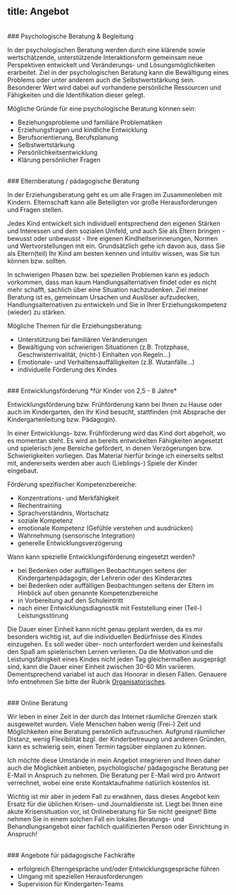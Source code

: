 title: Angebot
---

<!-- toc -->

<br>
### Psychologische Beratung & Begleitung

In der psychologischen Beratung werden durch eine klärende sowie wertschätzende, unterstützende Interaktionsform gemeinsam neue Perspektiven entwickelt und Veränderungs- und Lösungsmöglichkeiten erarbeitet. Ziel in der psychologischen Beratung kann die Bewältigung eines Problems oder unter anderem auch die Selbstwertstärkung sein. Besonderer Wert wird dabei auf vorhandene persönliche Ressourcen und Fähigkeiten und die Identifikation dieser gelegt. 

Mögliche Gründe für eine psychologische Beratung können sein:
- Beziehungsprobleme und familiäre Problematiken
- Erziehungsfragen und kindliche Entwicklung
- Berufsorientierung, Berufsplanung
- Selbstwertstärkung
- Persönlichkeitsentwicklung
- Klärung persönlicher Fragen

<br>
### Elternberatung / pädagogische Beratung

In der Erziehungsberatung geht es um alle Fragen im Zusammenleben mit Kindern. Elternschaft kann alle Beteiligten vor große Herausforderungen und Fragen stellen. 

Jedes Kind entwickelt sich individuell entsprechend den eigenen Stärken und Interessen und dem sozialen Umfeld, und auch Sie als Eltern bringen - bewusst oder unbewusst - Ihre eigenen Kindheitserinnerungen, Normen und Wertvorstellungen mit ein. Grundsätzlich gehe ich davon aus, dass Sie als Eltern(teil) Ihr Kind am besten kennen und intuitiv wissen, was Sie tun können bzw. sollten.

In schwierigen Phasen bzw. bei speziellen Problemen kann es jedoch vorkommen, dass man kaum Handlungsalternativen findet oder es nicht mehr schafft, sachlich über eine Situation nachzudenken. Ziel meiner Beratung ist es, gemeinsam Ursachen und Auslöser aufzudecken, Handlungsalternativen zu entwickeln und Sie in Ihrer Erziehungskompetenz (wieder) zu stärken. 

Mögliche Themen für die Erziehungsberatung:
- Unterstützung bei familiären Veränderungen
- Bewältigung von schwierigen Situationen (z.B. Trotzphase, Geschwisterrivalität, (nicht-) Einhalten von Regeln…)
- Emotionale- und Verhaltensauffälligkeiten (z.B. Wutanfälle…)
- individuelle Förderung des Kindes

<br>
### Entwicklungsförderung
*für Kinder von 2,5 - 8 Jahre*

Entwicklungsförderung bzw. Frühförderung kann bei Ihnen zu Hause oder auch im Kindergarten, den Ihr Kind besucht, stattfinden (mit Absprache der Kindergartenleitung bzw. Pädagogin). 

In einer Entwicklungs- bzw. Frühförderung wird das Kind dort abgeholt, wo es momentan steht. Es wird an bereits entwickelten Fähigkeiten angesetzt und spielerisch jene Bereiche gefördert, in denen Verzögerungen bzw. Schwierigkeiten vorliegen. Das Material hierfür bringe ich einerseits selbst mit, andererseits werden aber auch (Lieblings-) Spiele der Kinder eingebaut. 

Förderung spezifischer Kompetenzbereiche:
- Konzentrations- und Merkfähigkeit 
- Rechentraining
- Sprachverständnis, Wortschatz
- soziale Kompetenz
- emotionale Kompetenz (Gefühle verstehen und ausdrücken)
- Wahrnehmung (sensorische Integration)
- generelle Entwicklungsverzögerung

Wann kann spezielle Entwicklungsförderung eingesetzt werden?
- bei Bedenken oder auffälligen Beobachtungen seitens der Kindergartenpädagogin, der Lehrerin oder des Kinderarztes
- bei Bedenken oder auffälligen Beobachtungen seitens der Eltern im Hinblick auf oben genannte Kompetenzbereiche
- in Vorbereitung auf den Schuleintritt
- nach einer Entwicklungsdiagnostik mit Feststellung einer (Teil-) Leistungsstörung

Die Dauer einer Einheit kann nicht genau geplant werden, da es mir besonders wichtig ist, auf die individuellen Bedürfnisse des Kindes einzugehen. Es soll weder über- noch unterfordert werden und keinesfalls den Spaß am spielerischen Lernen verlieren. Da die Motivation und die Leistungsfähigkeit eines Kindes nicht jeden Tag gleichermaßen ausgeprägt sind, kann die Dauer einer Einheit zwischen 30-60 Min variieren. Dementsprechend variabel ist auch das Honorar in diesen Fällen. Genauere Info entnehmen Sie bitte der Rubrik [Organisatorisches](/organisatorisches/).

<br>
### Online Beratung

Wir leben in einer Zeit in der durch das Internet räumliche Grenzen stark ausgeweitet wurden. Viele Menschen haben wenig (Frei-) Zeit und Möglichkeiten eine Beratung persönlich aufzusuchen. Aufgrund räumlicher Distanz, wenig Flexibilität bzgl. der Kinderbetreuung und anderen Gründen, kann es schwierig sein, einen Termin tagsüber einplanen zu können. 

Ich möchte diese Umstände in mein Angebot integrieren und Ihnen daher auch die Möglichkeit anbieten, psychologische/ pädagogische Beratung per E-Mail in Anspruch zu nehmen. Die Beratung per E-Mail wird pro Antwort verrechnet, wobei eine erste Kontaktaufnahme natürlich kostenlos ist.  

Wichtig ist mir aber in jedem Fall zu erwähnen, dass dieses Angebot kein Ersatz für die üblichen Krisen- und Journaldienste ist. Liegt bei Ihnen eine akute Krisensituation vor, ist Onlineberatung für Sie nicht geeignet! Bitte nehmen Sie in einem solchen Fall ein lokales Beratungs- und Behandlungsangebot einer fachlich qualifizierten Person oder Einrichtung in Anspruch!

<br>
### Angebote für pädagogische Fachkräfte

- erfolgreich Elterngespräche und/oder Entwicklungsgespräche führen
- Umgang mit speziellen Herausforderungen 
- Supervision für Kindergarten-Teams
